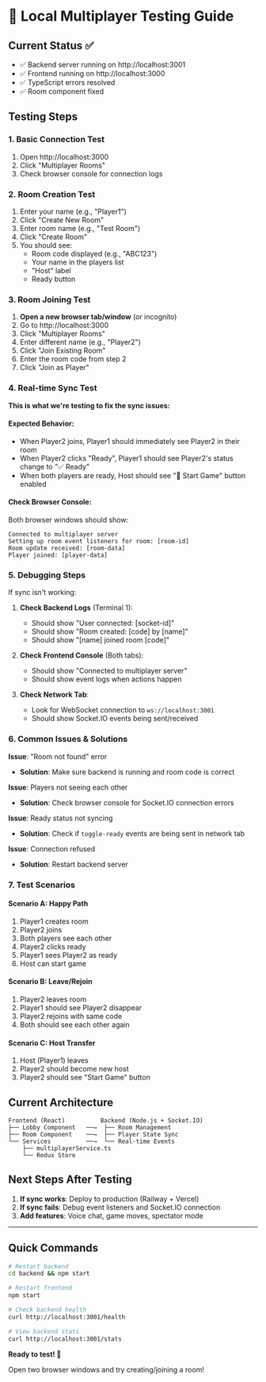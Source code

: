 # 🧪 Local Multiplayer Testing Guide

## Current Status ✅
- ✅ Backend server running on http://localhost:3001
- ✅ Frontend running on http://localhost:3000
- ✅ TypeScript errors resolved
- ✅ Room component fixed

## Testing Steps

### 1. **Basic Connection Test**
1. Open http://localhost:3000
2. Click "Multiplayer Rooms"
3. Check browser console for connection logs

### 2. **Room Creation Test**
1. Enter your name (e.g., "Player1")
2. Click "Create New Room"
3. Enter room name (e.g., "Test Room")
4. Click "Create Room"
5. You should see:
   - Room code displayed (e.g., "ABC123")
   - Your name in the players list
   - "Host" label
   - Ready button

### 3. **Room Joining Test**
1. **Open a new browser tab/window** (or incognito)
2. Go to http://localhost:3000
3. Click "Multiplayer Rooms"
4. Enter different name (e.g., "Player2")
5. Click "Join Existing Room"
6. Enter the room code from step 2
7. Click "Join as Player"

### 4. **Real-time Sync Test**
**This is what we're testing to fix the sync issues:**

#### Expected Behavior:
- When Player2 joins, Player1 should immediately see Player2 in their room
- When Player2 clicks "Ready", Player1 should see Player2's status change to "✅ Ready"
- When both players are ready, Host should see "🚀 Start Game" button enabled

#### Check Browser Console:
Both browser windows should show:
```
Connected to multiplayer server
Setting up room event listeners for room: [room-id]
Room update received: [room-data]
Player joined: [player-data]
```

### 5. **Debugging Steps**

If sync isn't working:

1. **Check Backend Logs** (Terminal 1):
   - Should show "User connected: [socket-id]"
   - Should show "Room created: [code] by [name]"
   - Should show "[name] joined room [code]"

2. **Check Frontend Console** (Both tabs):
   - Should show "Connected to multiplayer server"
   - Should show event logs when actions happen

3. **Check Network Tab**:
   - Look for WebSocket connection to `ws://localhost:3001`
   - Should show Socket.IO events being sent/received

### 6. **Common Issues & Solutions**

**Issue**: "Room not found" error
- **Solution**: Make sure backend is running and room code is correct

**Issue**: Players not seeing each other
- **Solution**: Check browser console for Socket.IO connection errors

**Issue**: Ready status not syncing
- **Solution**: Check if `toggle-ready` events are being sent in network tab

**Issue**: Connection refused
- **Solution**: Restart backend server

### 7. **Test Scenarios**

#### Scenario A: Happy Path
1. Player1 creates room
2. Player2 joins
3. Both players see each other
4. Player2 clicks ready
5. Player1 sees Player2 as ready
6. Host can start game

#### Scenario B: Leave/Rejoin
1. Player2 leaves room
2. Player1 should see Player2 disappear
3. Player2 rejoins with same code
4. Both should see each other again

#### Scenario C: Host Transfer
1. Host (Player1) leaves
2. Player2 should become new host
3. Player2 should see "Start Game" button

## Current Architecture

```
Frontend (React)          Backend (Node.js + Socket.IO)
├── Lobby Component   ──→  ├── Room Management
├── Room Component    ──→  ├── Player State Sync
└── Services          ──→  └── Real-time Events
    ├── multiplayerService.ts
    └── Redux Store
```

## Next Steps After Testing

1. **If sync works**: Deploy to production (Railway + Vercel)
2. **If sync fails**: Debug event listeners and Socket.IO connection
3. **Add features**: Voice chat, game moves, spectator mode

---

## Quick Commands

```bash
# Restart backend
cd backend && npm start

# Restart frontend  
npm start

# Check backend health
curl http://localhost:3001/health

# View backend stats
curl http://localhost:3001/stats
```

**Ready to test! 🚀**

Open two browser windows and try creating/joining a room!
